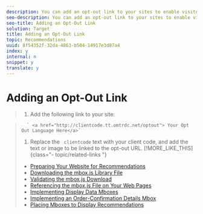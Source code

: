 ```yaml
---
description: You can add an opt-out link to your sites to enable visitors to opt-out of all recommendations counting and content delivery.
seo-description: You can add an opt-out link to your sites to enable visitors to opt-out of all recommendations counting and content delivery.
seo-title: Adding an Opt-Out Link
solution: Target
title: Adding an Opt-Out Link
topic: Recommendations
uuid: 8f54352f-32da-4863-b504-14917e3d87a4
index: y
internal: n
snippet: y
translate: y
---
```


# Adding an Opt-Out Link


>1. Add the following link to your site:

>       ` <a href="http://clientcode.tt.omtrdc.net/optout"> Your Opt Out Language Here</a>` 
>1. Replace the ` clientcode` text with your client code, and add the text or image to be linked to the opt-out URL.
>[!MORE_LIKE_THIS] {class="- topic/related-links "}
>
>* [ Preparing Your Website for Recommendations ](t_preparingsite_recs.md#task_30B8C075A14B426F9042119553F750B8)
>* [ Downloading the mbox.js Library File ](t_mboxjs_dl_recs.md#task_6B577DD43FD346F7BC01962DAA822816)
>* [ Validating the mbox.js Download ](t_Validating_the_mboxjs_Download.md#task_FA78EB3B991C43F9ADE507A16522B770)
>* [ Referencing the mbox.js File on Your Web Pages ](t_mboxjs_referencing_recs.md#task_69315D69881442209EB5CC8A5644CF37)
>* [ Implementing Display Data Mboxes ](t_data_mboxes_implementings_recs.md#task_83C1EA8433C249E1AC4BBEF591AC4FC3)
>* [ Implementing an Order-Confirmation Details Mbox ](t_mbox_orderconfirm_implementing_recs.md#task_AC372C1B9DFC4F5FB9DB4BDC759343EA)
>* [ Placing Mboxes to Display Recommendations ](t_mbox_placing_recs.md)
